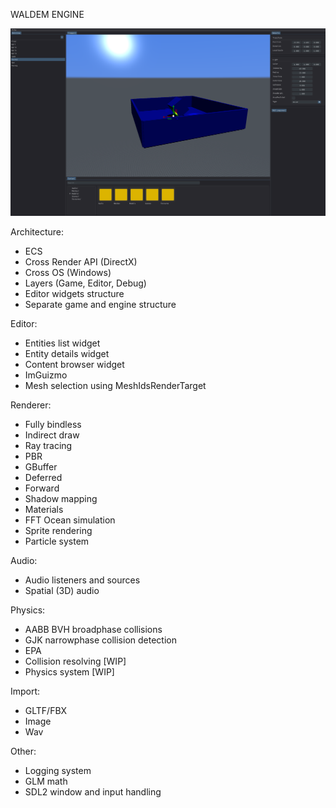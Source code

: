 WALDEM ENGINE

![image](https://github.com/JoymanGD/Waldem/blob/master/img.png?raw=true)

Architecture:
* ECS
* Cross Render API (DirectX)
* Cross OS (Windows)
* Layers (Game, Editor, Debug)
* Editor widgets structure
* Separate game and engine structure

Editor:
* Entities list widget
* Entity details widget
* Content browser widget
* ImGuizmo
* Mesh selection using MeshIdsRenderTarget

Renderer:
* Fully bindless
* Indirect draw
* Ray tracing
* PBR
* GBuffer
* Deferred
* Forward
* Shadow mapping
* Materials
* FFT Ocean simulation
* Sprite rendering
* Particle system

Audio:
* Audio listeners and sources
* Spatial (3D) audio

Physics:
* AABB BVH broadphase collisions
* GJK narrowphase collision detection
* EPA
* Collision resolving [WIP]
* Physics system [WIP]

Import:
* GLTF/FBX
* Image
* Wav

Other:
* Logging system
* GLM math
* SDL2 window and input handling

